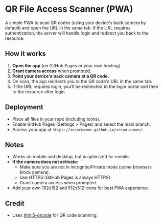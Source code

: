 # QR File Access Scanner (PWA)

A simple PWA to scan QR codes (using your device's back camera by default) and open the URL in the same tab. If the URL requires authentication, the server will handle login and redirect you back to the resource.

## How it works

1. **Open the app** (on GitHub Pages or your own hosting).
2. **Grant camera access** when prompted.
3. **Point your device's back camera at a QR code.**
4. On scan, the app redirects you to the QR code's URL in the same tab.
5. If the URL requires login, you'll be redirected to the login portal and then to the resource after login.

## Deployment

- Place all files in your repo (including icons).
- Enable GitHub Pages (Settings > Pages) and select the main branch.
- Access your app at `https://<username>.github.io/<repo-name>/`.

## Notes

- Works on mobile and desktop, but is optimized for mobile.
- **If the camera does not activate:**  
  - Make sure you are not in Incognito/Private mode (some browsers block camera).
  - Use HTTPS (GitHub Pages is always HTTPS).
  - Grant camera access when prompted.
- Add your own 192x192 and 512x512 icons for best PWA experience.

## Credit

- Uses [html5-qrcode](https://github.com/mebjas/html5-qrcode) for QR code scanning.